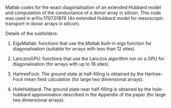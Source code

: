 Matlab codes for the exact diagonalisation of an extended Hubbard model and computation of the conductance of a donor array in silicon. This code was used in arXiv:1707.01876 (An extended Hubbard model for mesoscopic transport in donor arrays in silicon).

Details of the subfolders:

1. EigsMatlab: functions that use the Matlab built-in eigs function for diagonalisation (suitable for arrays with less than 12 sites).

2. LanczosGPU: functions that use the Lanczos algorithm run on a GPU for diagonalisation (for arrays with up to 16 sites).

3. HartreeFock: The ground state at half-filling is obtained by the Hartree-Fock mean field calculation (for large two dimensional arrays).

4. HoleHubbard: The ground state near half-filling is obtained by the hole-hubbard approximation described in the Appendix of the paper (for large two dimensional arrays).
